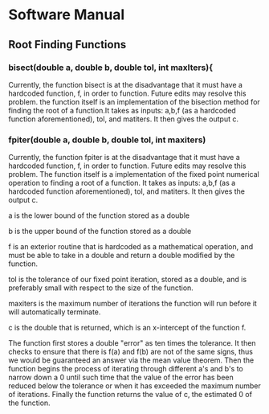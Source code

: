 # Software Manual
## Root Finding Functions

### bisect(double a, double b, double tol, int maxIters){
Currently, the function bisect is at the disadvantage that it must have a hardcoded function, f, in order to function.  Future edits may resolve this problem.  the function itself is an implementation of the bisection method for finding the root of a function.It takes as inputs: a,b,f (as a hardcoded function aforementioned), tol, and matiters.  It then gives the output c.

### fpiter(double a, double b, double tol, int maxiters)
Currently, the function fpiter is at the disadvantage that it must have a hardcoded function, f, in order to function.  Future edits may resolve this problem.  The function itself is a implementation of the fixed point numerical operation to finding a root of a function.  It takes as inputs: a,b,f (as a hardcoded function aforementioned), tol, and matiters.  It then gives the output c.

a is the lower bound of the function stored as a double

b is the upper bound of the function stored as a double

f is an exterior routine that is hardcoded as a mathematical operation, and must be able to take in a double and return a double modified by the function.

tol is the tolerance of our fixed point iteration, stored as a double, and is preferably small with respect to the size of the function.

maxiters is the maximum number of iterations the function will run before it will automatically terminate.

c is the double that is returned, which is an x-intercept of the function f.

The function first stores a double "error" as ten times the tolerance.  It then checks to ensure that there is f(a) and f(b) are not of the same signs, thus we would be guaranteed an answer via the mean value theorem.  Then the function begins the process of iterating through different a's and b's to narrow down a 0 until such time that the value of the error has been reduced below the tolerance or when it has exceeded the maximum number of iterations. Finally the function returns the value of c, the estimated 0 of the function.
